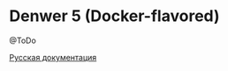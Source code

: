 # Denwer 5 (Docker-flavored)
@ToDo

[Русская документация](https://github.com/Shcneider/denwer5/blob/master/README_RU.md)





